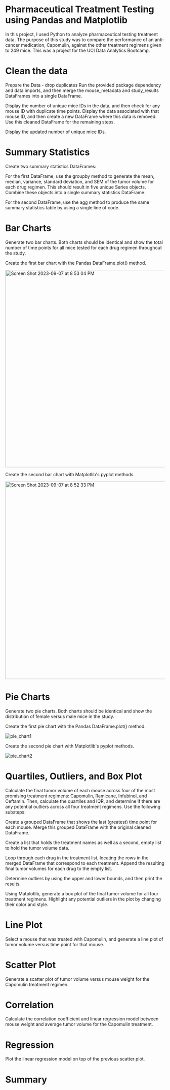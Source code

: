 # Pharmaceutical Treatment Testing using Pandas and Matplotlib

In this project, I used Python to analyze pharmaceutical testing treatment data. The purpose of this study was to compare the performance of an anti-cancer medication, Capomulin, against the other treatment regimens given to 249 mice. This was a project for the UCI Data Analytics Bootcamp.

# Clean the data

Prepare the Data - drop duplicates
Run the provided package dependency and data imports, and then merge the mouse_metadata and study_results DataFrames into a single DataFrame.

Display the number of unique mice IDs in the data, and then check for any mouse ID with duplicate time points. Display the data associated with that mouse ID, and then create a new DataFrame where this data is removed. Use this cleaned DataFrame for the remaining steps.

Display the updated number of unique mice IDs.

# Summary Statistics 

Create two summary statistics DataFrames:

For the first DataFrame, use the groupby method to generate the mean, median, variance, standard deviation, and SEM of the tumor volume for each drug regimen. This should result in five unique Series objects. Combine these objects into a single summary statistics DataFrame.

For the second DataFrame, use the agg method to produce the same summary statistics table by using a single line of code.

# Bar Charts 

Generate two bar charts. Both charts should be identical and show the total number of time points for all mice tested for each drug regimen throughout the study.

Create the first bar chart with the Pandas DataFrame.plot() method.

<img width="621" alt="Screen Shot 2023-09-07 at 8 53 04 PM" src="https://github.com/kaylajgranados/Pharmaceutical-Treatment-Testing/assets/83734241/ba72555b-b7d6-4d59-b9f2-2402b390a631">

Create the second bar chart with Matplotlib's pyplot methods.

<img width="622" alt="Screen Shot 2023-09-07 at 8 52 33 PM" src="https://github.com/kaylajgranados/Pharmaceutical-Treatment-Testing/assets/83734241/dde28eeb-2524-43d1-8e39-82721e7f2bc0">

# Pie Charts

Generate two pie charts. Both charts should be identical and show the distribution of female versus male mice in the study.

Create the first pie chart with the Pandas DataFrame.plot() method.

![pie_chart1](https://github.com/kaylajgranados/Pharmaceutical-Treatment-Testing/assets/83734241/2351ffd7-6ca0-4464-9c54-1ee44dd4b60b)

Create the second pie chart with Matplotlib's pyplot methods.

![pie_chart2](https://github.com/kaylajgranados/Pharmaceutical-Treatment-Testing/assets/83734241/cf7052b6-4b63-4642-8cc5-7ada8156312f)


# Quartiles, Outliers, and Box Plot

Calculate the final tumor volume of each mouse across four of the most promising treatment regimens: Capomulin, Ramicane, Infubinol, and Ceftamin. Then, calculate the quartiles and IQR, and determine if there are any potential outliers across all four treatment regimens. Use the following substeps:

Create a grouped DataFrame that shows the last (greatest) time point for each mouse. Merge this grouped DataFrame with the original cleaned DataFrame.

Create a list that holds the treatment names as well as a second, empty list to hold the tumor volume data.

Loop through each drug in the treatment list, locating the rows in the merged DataFrame that correspond to each treatment. Append the resulting final tumor volumes for each drug to the empty list.

Determine outliers by using the upper and lower bounds, and then print the results.

Using Matplotlib, generate a box plot of the final tumor volume for all four treatment regimens. Highlight any potential outliers in the plot by changing their color and style.

# Line Plot

Select a mouse that was treated with Capomulin, and generate a line plot of tumor volume versus time point for that mouse.

# Scatter Plot 

Generate a scatter plot of tumor volume versus mouse weight for the Capomulin treatment regimen.

# Correlation

Calculate the correlation coefficient and linear regression model between mouse weight and average tumor volume for the Capomulin treatment.

# Regression 

Plot the linear regression model on top of the previous scatter plot.

# Summary



